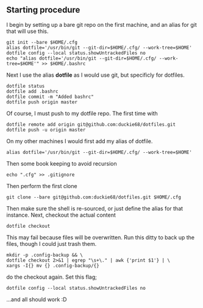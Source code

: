 ## Starting procedure

I begin by setting up a bare git repo on the first machine, and an alias for
git that will use this.

~~~
git init --bare $HOME/.cfg
alias dotfile='/usr/bin/git --git-dir=$HOME/.cfg/ --work-tree=$HOME'
dotfile config --local status.showUntrackedFiles no
echo "alias dotfile='/usr/bin/git --git-dir=$HOME/.cfg/ --work-tree=$HOME'" >> $HOME/.bashrc
~~~

Next I use the alias **dotfile** as I would use git, but specificly for
dotfiles.

~~~
dotfile status
dotfile add .bashrc
dotfile commit -m "Added bashrc"
dotfile push origin master
~~~

Of course, I must push to my dotfile repo.  The first time with

~~~
dotfile remote add origin git@github.com:duckie68/dotfiles.git
dotfile push -u origin master
~~~

On my other machines I would first add my alias of dotfile.

~~~
alias dotfile='/usr/bin/git --git-dir=$HOME/.cfg/ --work-tree=$HOME'
~~~

Then some book keeping to avoid recursion

~~~
echo ".cfg" >> .gitignore
~~~

Then perform the first clone

~~~
git clone --bare git@github.com:duckie68/dotfiles.git $HOME/.cfg
~~~

Then make sure the shell is re-sourced, or just define the alias for that
instance.  Next, checkout the actual content

~~~
dotfile checkout
~~~

This may fail because files will be overwritten.  Run this ditty to back up the
files, though I could just trash them.

~~~
mkdir -p .config-backup && \
dotfile checkout 2>&1 | egrep "\s+\." | awk {'print $1'} | \
xargs -I{} mv {} .config-backup/{}
~~~

do the checkout again.  Set this flag;

~~~
dotfile config --local status.showUntrackedFiles no
~~~

...and all should work :D
